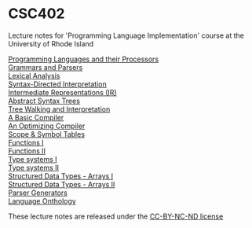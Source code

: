# CSC402
Lecture notes for 'Programming Language Implementation' course at the University of Rhode Island

<a href="notes/csc402-ln001.pdf">Programming Languages and their Processors</a><br>
<a href="notes/csc402-ln002.pdf">Grammars and Parsers</a><br>
<a href="notes/csc402-ln004.pdf">Lexical Analysis</a><br>
<a href="notes/csc402-ln004a.pdf">Syntax-Directed Interpretation</a><br>
<a href="notes/csc402-ln005.pdf">Intermediate Representations (IR)</a><br>
<a href="notes/csc402-ln006.pdf">Abstract Syntax Trees</a><br>
<a href="notes/csc402-ln006a.pdf">Tree Walking and Interpretation</a><br>
<a href="notes/csc402-ln007.pdf">A Basic Compiler</a><br>
<a href="notes/csc402-ln008.pdf">An Optimizing Compiler</a><br>
<a href="notes/csc402-ln010.pdf">Scope & Symbol Tables</a><br>
<a href="notes/csc402-ln012.pdf">Functions I</a><br>
<a href="notes/csc402-ln013.pdf">Functions II</a><br>
<a href="notes/csc402-ln017.pdf">Type systems I</a><br>
<a href="notes/csc402-ln018.pdf">Type systems II</a><br>
<a href="notes/csc402-ln019.pdf">Structured Data Types - Arrays I</a><br>
<a href="notes/csc402-ln020.pdf">Structured Data Types - Arrays II</a><br>
<a href="notes/csc402-ln021.pdf">Parser Generators</a><br>
<a href="notes/csc402-ln022.pdf">Language Onthology</a><br>


These lecture notes are released under the [CC-BY-NC-ND license](https://creativecommons.org/licenses/by-nc-nd/3.0/us/legalcode)
